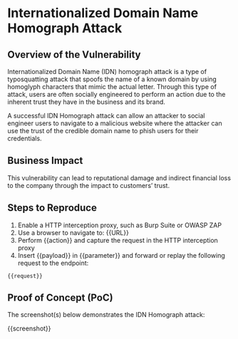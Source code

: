 # Internationalized Domain Name Homograph Attack

## Overview of the Vulnerability

Internationalized Domain Name (IDN) homograph attack is a type of typosquatting attack that spoofs the name of a known domain by using homoglyph characters that mimic the actual letter. Through this type of attack, users are often socially engineered to perform an action due to the inherent trust they have in the business and its brand.

A successful IDN Homograph attack can allow an attacker to social engineer users to navigate to a malicious website where the attacker can use the trust of the credible domain name to phish users for their credentials.

## Business Impact

This vulnerability can lead to reputational damage and indirect financial loss to the company through the impact to customers’ trust.

## Steps to Reproduce

1. Enable a HTTP interception proxy, such as Burp Suite or OWASP ZAP
1. Use a browser to navigate to: {{URL}}
1. Perform {{action}} and capture the request in the HTTP interception proxy
1. Insert {{payload}} in {{parameter}} and forward or replay the following request to the endpoint:

```HTTP
{{request}}
```

## Proof of Concept (PoC)

The screenshot(s) below demonstrates the IDN Homograph attack:

{{screenshot}}

